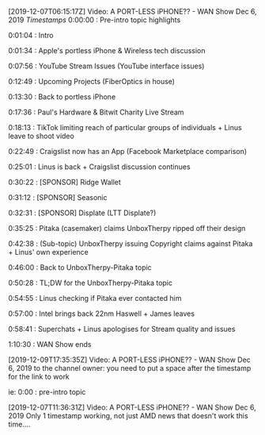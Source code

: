 [2019-12-07T06:15:17Z] Video: A PORT-LESS iPHONE?? - WAN Show Dec 6, 2019 
*Timestamps* 
0:00:00 : Pre-intro topic highlights
0:01:04 : Intro 
0:01:34 : Apple's portless iPhone & Wireless tech discussion
0:07:56 : YouTube Stream Issues (YouTube interface issues)
0:12:49 : Upcoming Projects (FiberOptics in house)
0:13:30 : Back to portless iPhone
0:17:36 : Paul's Hardware & Bitwit Charity Live Stream
0:18:13 : TikTok limiting reach of particular groups of individuals + Linus leave to shoot video
0:22:49 : Craigslist now has an App (Facebook Marketplace comparison) 
0:25:01 : Linus is back + Craigslist discussion continues 
0:30:22 : [SPONSOR] Ridge Wallet 
0:31:12 : [SPONSOR] Seasonic
0:32:31 : [SPONSOR] Displate (LTT Displate?) 
0:35:25 : Pitaka (casemaker) claims UnboxTherpy ripped off their design 
0:42:38 : (Sub-topic) UnboxTherpy issuing Copyright claims against Pitaka + Linus' own experience
0:46:00 : Back to UnboxTherpy-Pitaka topic
0:50:28 : TL;DW for the UnboxTherpy-Pitaka topic
0:54:55 : Linus checking if Pitaka ever contacted him
0:57:00 : Intel brings back 22nm Haswell + James leaves
0:58:41 : Superchats + Linus apologises for Stream quality and issues
1:10:30 : WAN Show ends

[2019-12-09T17:35:35Z] Video: A PORT-LESS iPHONE?? - WAN Show Dec 6, 2019 
to the channel owner: you need to put a space after the timestamp for the link to work

ie: 0:00 : pre-intro topic

[2019-12-07T11:36:31Z] Video: A PORT-LESS iPHONE?? - WAN Show Dec 6, 2019 
Only 1 timestamp working, not just AMD news that doesn't work this time....

